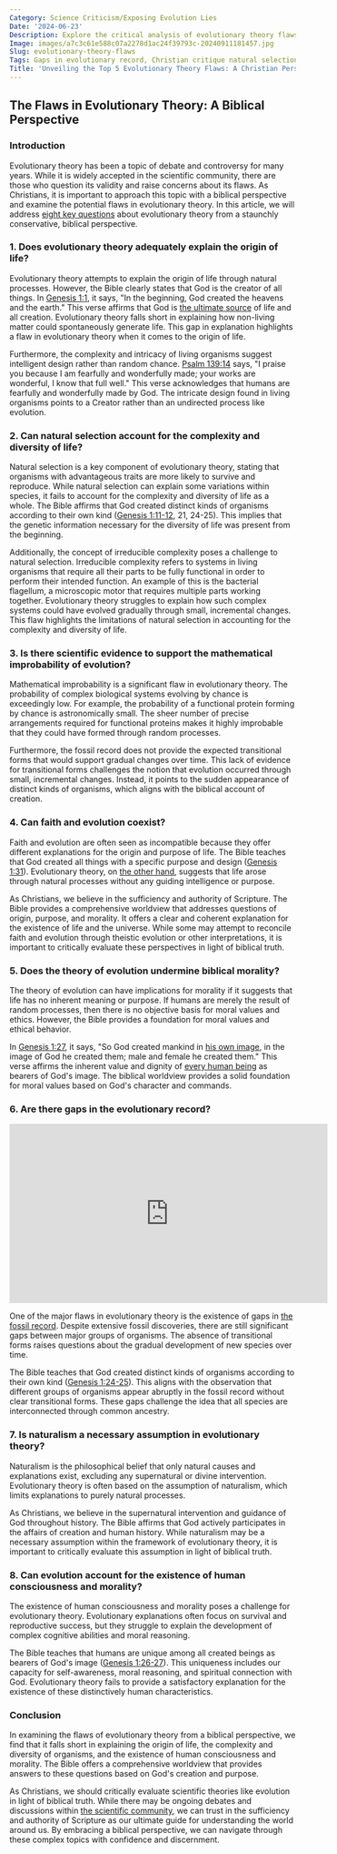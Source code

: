 ```yaml
---
Category: Science Criticism/Exposing Evolution Lies
Date: '2024-06-23'
Description: Explore the critical analysis of evolutionary theory flaws, including gaps in the record, Christian skepticism of natural selection, and mathematical challenges to Darwinian concepts. Uncover the complexities and controversies surrounding evolutionary theory in this insightful article.
Image: images/a7c3c61e588c07a2278d1ac24f39793c-20240911181457.jpg
Slug: evolutionary-theory-flaws
Tags: Gaps in evolutionary record, Christian critique natural selection, Exposing Darwinian theory errors, Mathematical improbability evolution, Faith-based evolution skepticism
Title: 'Unveiling the Top 5 Evolutionary Theory Flaws: A Christian Perspective'
---
```


## The Flaws in Evolutionary Theory: A Biblical Perspective

### Introduction

Evolutionary theory has been a topic of debate and controversy for many years. While it is widely accepted in the scientific community, there are those who question its validity and raise concerns about its flaws. As Christians, it is important to approach this topic with a biblical perspective and examine the potential flaws in evolutionary theory. In this article, we will address [eight key questions](/divine-design-in-nature) about evolutionary theory from a staunchly conservative, biblical perspective.

### 1. Does evolutionary theory adequately explain the origin of life?

Evolutionary theory attempts to explain the origin of life through natural processes. However, the Bible clearly states that God is the creator of all things. In [Genesis 1:1](https://www.bibleref.com/Genesis/1/Genesis-1-1.html), it says, "In the beginning, God created the heavens and the earth." This verse affirms that God is [the ultimate source](/teacher-training) of life and all creation. Evolutionary theory falls short in explaining how non-living matter could spontaneously generate life. This gap in explanation highlights a flaw in evolutionary theory when it comes to the origin of life.

Furthermore, the complexity and intricacy of living organisms suggest intelligent design rather than random chance. [Psalm 139:14](https://www.bibleref.com/Psalm/139/Psalm-139-14.html) says, "I praise you because I am fearfully and wonderfully made; your works are wonderful, I know that full well." This verse acknowledges that humans are fearfully and wonderfully made by God. The intricate design found in living organisms points to a Creator rather than an undirected process like evolution.

### 2. Can natural selection account for the complexity and diversity of life?

Natural selection is a key component of evolutionary theory, stating that organisms with advantageous traits are more likely to survive and reproduce. While natural selection can explain some variations within species, it fails to account for the complexity and diversity of life as a whole. The Bible affirms that God created distinct kinds of organisms according to their own kind ([Genesis 1:11-12](https://www.bibleref.com/Genesis/1/Genesis-1-11.html), 21, 24-25). This implies that the genetic information necessary for the diversity of life was present from the beginning.

Additionally, the concept of irreducible complexity poses a challenge to natural selection. Irreducible complexity refers to systems in living organisms that require all their parts to be fully functional in order to perform their intended function. An example of this is the bacterial flagellum, a microscopic motor that requires multiple parts working together. Evolutionary theory struggles to explain how such complex systems could have evolved gradually through small, incremental changes. This flaw highlights the limitations of natural selection in accounting for the complexity and diversity of life.

### 3. Is there scientific evidence to support the mathematical improbability of evolution?

Mathematical improbability is a significant flaw in evolutionary theory. The probability of complex biological systems evolving by chance is exceedingly low. For example, the probability of a functional protein forming by chance is astronomically small. The sheer number of precise arrangements required for functional proteins makes it highly improbable that they could have formed through random processes.

Furthermore, the fossil record does not provide the expected transitional forms that would support gradual changes over time. This lack of evidence for transitional forms challenges the notion that evolution occurred through small, incremental changes. Instead, it points to the sudden appearance of distinct kinds of organisms, which aligns with the biblical account of creation.

### 4. Can faith and evolution coexist?

Faith and evolution are often seen as incompatible because they offer different explanations for the origin and purpose of life. The Bible teaches that God created all things with a specific purpose and design ([Genesis 1:31](https://www.bibleref.com/Genesis/1/Genesis-1-31.html)). Evolutionary theory, on [the other hand](/exploring-the-sacred-sites-of-bethany-and-jerusalem-a-christian-pilgrimage-guide), suggests that life arose through natural processes without any guiding intelligence or purpose.

As Christians, we believe in the sufficiency and authority of Scripture. The Bible provides a comprehensive worldview that addresses questions of origin, purpose, and morality. It offers a clear and coherent explanation for the existence of life and the universe. While some may attempt to reconcile faith and evolution through theistic evolution or other interpretations, it is important to critically evaluate these perspectives in light of biblical truth.

### 5. Does the theory of evolution undermine biblical morality?

The theory of evolution can have implications for morality if it suggests that life has no inherent meaning or purpose. If humans are merely the result of random processes, then there is no objective basis for moral values and ethics. However, the Bible provides a foundation for moral values and ethical behavior.

In [Genesis 1:27](https://www.bibleref.com/Genesis/1/Genesis-1-27.html), it says, "So God created mankind in [his own image](/legal-challenges), in the image of God he created them; male and female he created them." This verse affirms the inherent value and dignity of [every human being](/genetic-evidence-challenges) as bearers of God's image. The biblical worldview provides a solid foundation for moral values based on God's character and commands.

### 6. Are there gaps in the evolutionary record?


<iframe width="560" height="315" src="https://www.youtube.com/embed/4o__yuonzGE" frameborder="0" allow="autoplay; encrypted-media" allowfullscreen></iframe>


One of the major flaws in evolutionary theory is the existence of gaps in [the fossil record](/fossil-record-interpretation). Despite extensive fossil discoveries, there are still significant gaps between major groups of organisms. The absence of transitional forms raises questions about the gradual development of new species over time.

The Bible teaches that God created distinct kinds of organisms according to their own kind ([Genesis 1:24-25](https://www.bibleref.com/Genesis/1/Genesis-1-24.html)). This aligns with the observation that different groups of organisms appear abruptly in the fossil record without clear transitional forms. These gaps challenge the idea that all species are interconnected through common ancestry.

### 7. Is naturalism a necessary assumption in evolutionary theory?

Naturalism is the philosophical belief that only natural causes and explanations exist, excluding any supernatural or divine intervention. Evolutionary theory is often based on the assumption of naturalism, which limits explanations to purely natural processes.

As Christians, we believe in the supernatural intervention and guidance of God throughout history. The Bible affirms that God actively participates in the affairs of creation and human history. While naturalism may be a necessary assumption within the framework of evolutionary theory, it is important to critically evaluate this assumption in light of biblical truth.

### 8. Can evolution account for the existence of human consciousness and morality?

The existence of human consciousness and morality poses a challenge for evolutionary theory. Evolutionary explanations often focus on survival and reproductive success, but they struggle to explain the development of complex cognitive abilities and moral reasoning.

The Bible teaches that humans are unique among all created beings as bearers of God's image ([Genesis 1:26-27](https://www.bibleref.com/Genesis/1/Genesis-1-26.html)). This uniqueness includes our capacity for self-awareness, moral reasoning, and spiritual connection with God. Evolutionary theory fails to provide a satisfactory explanation for the existence of these distinctively human characteristics.

### Conclusion

In examining the flaws of evolutionary theory from a biblical perspective, we find that it falls short in explaining the origin of life, the complexity and diversity of organisms, and the existence of human consciousness and morality. The Bible offers a comprehensive worldview that provides answers to these questions based on God's creation and purpose.

As Christians, we should critically evaluate scientific theories like evolution in light of biblical truth. While there may be ongoing debates and discussions within [the scientific community](/conversion-therapy-support), we can trust in the sufficiency and authority of Scripture as our ultimate guide for understanding the world around us. By embracing a biblical perspective, we can navigate through these complex topics with confidence and discernment.